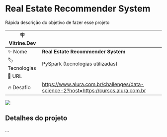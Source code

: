 # Real Estate Recommender System

Rápida descrição do objetivo de fazer esse projeto

| :placard: Vitrine.Dev |     |
| -------------  | --- |
| :sparkles: Nome        | **Real Estate Recommender System**
| :label: Tecnologias | PySpark (tecnologias utilizadas)
| :rocket: URL         |
| :fire: Desafio     | https://www.alura.com.br/challenges/data-science-2?host=https://cursos.alura.com.br

<!-- Inserir imagem com a #vitrinedev ao final do link -->

![](https://www.pngitem.com/pimgs/m/207-2073884_work-in-progress-computer-hd-png-download.png#vitrinedev)

## Detalhes do projeto

...
